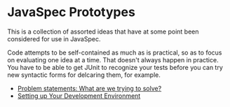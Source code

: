 # JavaSpec Prototypes

This is a collection of assorted ideas that have at some point been considered
for use in JavaSpec.

Code attempts to be self-contained as much as is practical, so as to focus on
evaluating one idea at a time.  That doesn't always happen in practice.  You
have to be able to get JUnit to recognize your tests before you can try new
syntactic forms for delcaring them, for example.

* [Problem statements: What are we trying to solve?](./doc/problems.md)
* [Setting up Your Development Environment](./doc/development-environment.md)
